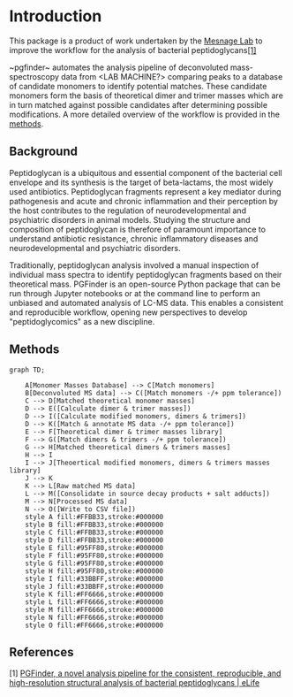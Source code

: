 # Introduction

This package is a product of work undertaken by the [Mesnage Lab](https://mesnagelab.weebly.com/) to improve the
workflow for the analysis of bacterial peptidoglycans[[1]](#1)

~pgfinder~ automates the analysis pipeline of deconvoluted mass-spectroscopy data from <LAB MACHINE?> comparing peaks to
a database of candidate monomers to identify potential matches. These candidate monomers form the basis of theoretical
dimer and trimer masses which are in turn matched against possible candidates after determining possible
modifications. A more detailed overview of the workflow is provided in the [methods](#methods).

## Background

Peptidoglycan is a ubiquitous and essential component of the bacterial cell envelope and its synthesis is the target of
beta-lactams, the most widely used antibiotics. Peptidoglycan fragments represent a key mediator during pathogenesis and
acute and chronic inflammation and their perception by the host contributes to the regulation of neurodevelopmental and
psychiatric disorders in animal models. Studying the structure and composition of peptidoglycan is therefore of
paramount importance to understand antibiotic resistance, chronic inflammatory diseases and neurodevelopmental and
psychiatric disorders.

Traditionally, peptidoglycan analysis involved a manual inspection of individual mass spectra to identify peptidoglycan
fragments based on their theoretical mass. PGFinder is an open-source Python package that can be run through Jupyter
notebooks or at the command line to perform an unbiased and automated analysis of LC-MS data. This enables a consistent
and reproducible workflow, opening new perspectives to develop "peptidoglycomics" as a new discipline.

## Methods

```{mermaid}
graph TD;

    A[Monomer Masses Database] --> C[Match monomers]
    B[Deconvoluted MS data] --> C([Match monomers -/+ ppm tolerance])
    C --> D[Matched theoretical monomer masses]
    D --> E([Calculate dimer & trimer masses])
    D --> I([Calculate modified monomers, dimers & trimers])
    D --> K([Match & annotate MS data -/+ ppm tolerance])
    E --> F[Theoretical dimer & trimer masses library]
    F --> G([Match dimers & trimers -/+ ppm tolerance])
    G --> H[Matched theoretical dimers & trimers masses]
    H --> I
    I --> J[Theoertical modified monomers, dimers & trimers masses library]
    J --> K
    K --> L[Raw matched MS data]
    L --> M([Consolidate in source decay products + salt adducts])
    M --> N[Processed MS data]
    N --> O([Write to CSV file])
    style A fill:#FFBB33,stroke:#000000
    style B fill:#FFBB33,stroke:#000000
    style C fill:#FFBB33,stroke:#000000
    style D fill:#FFBB33,stroke:#000000
    style E fill:#95FF80,stroke:#000000
    style F fill:#95FF80,stroke:#000000
    style G fill:#95FF80,stroke:#000000
    style H fill:#95FF80,stroke:#000000
    style I fill:#33BBFF,stroke:#000000
    style J fill:#33BBFF,stroke:#000000
    style K fill:#FF6666,stroke:#000000
    style L fill:#FF6666,stroke:#000000
    style M fill:#FF6666,stroke:#000000
    style N fill:#FF6666,stroke:#000000
    style O fill:#FF6666,stroke:#000000
```


## References

<a id="1">[1]</a> [PGFinder, a novel analysis pipeline for the consistent, reproducible, and high-resolution structural analysis of bacterial peptidoglycans | eLife](https://elifesciences.org/articles/70597)
